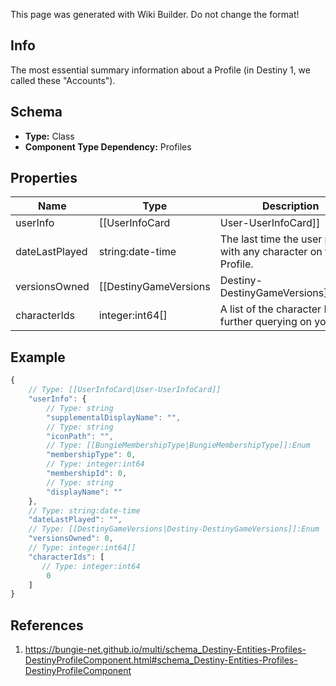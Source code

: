 <span class="wiki-builder">This page was generated with Wiki Builder. Do not change the format!</span>

## Info
The most essential summary information about a Profile (in Destiny 1, we called these &quot;Accounts&quot;).

## Schema
* **Type:** Class
* **Component Type Dependency:** Profiles

## Properties
Name | Type | Description
---- | ---- | -----------
userInfo | [[UserInfoCard|User-UserInfoCard]] | If you need to render the Profile (their platform name, icon, etc...) somewhere, this property containsthat information.
dateLastPlayed | string:date-time | The last time the user played with any character on this Profile.
versionsOwned | [[DestinyGameVersions|Destiny-DestinyGameVersions]]:Enum | If you want to know what expansions they own, this will contain that data.
characterIds | integer:int64[] | A list of the character IDs, for further querying on your part.

## Example
```javascript
{
    // Type: [[UserInfoCard|User-UserInfoCard]]
    "userInfo": {
        // Type: string
        "supplementalDisplayName": "",
        // Type: string
        "iconPath": "",
        // Type: [[BungieMembershipType|BungieMembershipType]]:Enum
        "membershipType": 0,
        // Type: integer:int64
        "membershipId": 0,
        // Type: string
        "displayName": ""
    },
    // Type: string:date-time
    "dateLastPlayed": "",
    // Type: [[DestinyGameVersions|Destiny-DestinyGameVersions]]:Enum
    "versionsOwned": 0,
    // Type: integer:int64[]
    "characterIds": [
       // Type: integer:int64
        0
    ]
}

```

## References
1. https://bungie-net.github.io/multi/schema_Destiny-Entities-Profiles-DestinyProfileComponent.html#schema_Destiny-Entities-Profiles-DestinyProfileComponent
